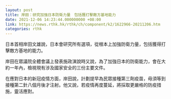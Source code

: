 ```yaml
---
layout: post
title: 岸田：研究加強日本防衛力量　包括獲打擊敵方基地能力
date: 2021-12-06 14:23:44.000000000 +08:00
link: https://news.rthk.hk/rthk/ch/component/k2/1622966-20211206.htm
categories: rthk
---
```


日本首相岸田文雄說，日本會研究所有選項，從根本上加強防衛力量，包括獲得打擊敵方基地的能力。

岸田在眾議院全體會議上發表施政演說時又說，為了加強日本的防衛能力，會在大約一年內，檢視現有涉及國家安全的三份主要文件。

在應對日本的新冠疫情方面，岸田說，計劃提早為民眾接種第三劑疫苗，毋須等到接種第二針八個月後才注射。他又說，若疫情再度蔓延，將採取更嚴格的防疫措施，靈活應對。
